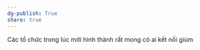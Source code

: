 ```yaml
---
dg-publish: True
share: true
---
```

Các tổ chức trong lúc mới hình thành rất mong có ai kết nối giùm
